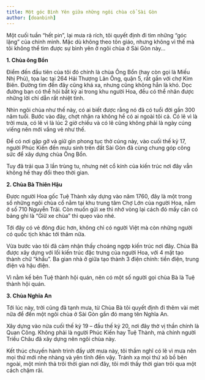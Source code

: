 ```yaml
---
title: Một góc Bình Yên giữa những ngôi chùa cổ Sài Gòn
author: [doanbinh]
---
```


Một cuối tuần “hết pin”, lại mưa rả rích, tôi quyết định đi tìm những “góc lặng” của chính mình. Mặc dù không theo tôn giáo, nhưng không vì thế mà tôi không thể tìm được sự bình yên ở ngôi chùa ở Sài Gòn này…

**1. Chùa ông Bổn**

Điểm đến đầu tiên của tôi đó chính là chùa Ông Bổn (hay còn gọi là Miếu Nhị Phủ), tọa lạc tại 264 Hải Thượng Lãn Ông, quận 5, rất gần với chợ Kim Biên. Đường tìm đến đây cũng khá xa, nhưng cũng không hẳn là khó. Dọc đường bạn có thể hỏi bất kỳ ai trong khu người Hoa, đều có thể nhân được những lời chỉ dẫn rất nhiệt tình.

Nhìn ngôi chùa như thế này, có ai biết được rằng nó đã có tuổi đời gần 300 năm tuổi. Bước vào đây, chợt nhận ra không hề có ai ngoài tôi cả. Có lẽ vì là trời mưa, có lẽ vì là lúc 2 giờ chiều và có lẽ cũng không phải là ngày cúng viếng nên mới vắng vẻ như thế.

Để có nơi gặp gỡ và giữ gìn phong tục thờ cúng này, vào cuối thế kỷ 17, người Phúc Kiến đến mưu sinh trên đất Sài Gòn đã cùng chung góp công sức để xây dựng chùa Ông Bổn.

Tuy đã trải qua 3 lần trùng tu, nhưng nét cổ kính của kiến trúc nơi đây vẫn không hề thay đổi theo thời gian.

**2. Chùa Bà Thiên Hậu**

Được người Hoa gốc Tuệ Thành xây dựng vào năm 1760, đây là một trong số những ngôi chùa cổ nằm tại khu trung tâm Chợ Lớn của người Hoa, nằm ở số 710 Nguyễn Trãi. Còn muốn gửi xe thì nhớ vòng lại cách đó mấy căn có bảng ghi là “Giữ xe chùa” thì quẹo vào nhé.

Tới đây có vẻ đông đúc hơn, không chỉ có người Việt mà còn những người có quốc tịch khác tới thăm nữa.

Vừa bước vào tôi đã cảm nhận thấy choáng ngợp kiến trúc nơi đây. Chùa Bà được xây dựng với lối kiến trúc đặc trưng của người Hoa, với 4 mặt tạo thành chữ “khẩu”. Ba gian nhà ở giữa tạo thành 3 điện chính: tiền điện, trung điện và hậu điện.

Vì nằm kế bên Tuệ thành hội quán, nên có một số người gọi chùa Bà là Tuệ thành hội quán.

**3. Chùa Nghĩa An**

Tới lúc này, trời cũng đã tạnh mưa, từ Chùa Bà tôi quyết định đi thêm vài mét nữa để đến một ngôi chùa ở Sài Gòn gần đó mang tên Nghĩa An.

Xây dựng vào nửa cuối thế kỷ 19 – đầu thế kỷ 20, nơi đây thờ vị thần chính là Quan Công. Không phải là người Phúc Kiến hay Tuệ Thành, mà chính người Triều Châu đã xây dựng nên ngôi chùa này.

Kết thúc chuyến hành trình đầy ướt mưa này, tôi thầm nghĩ có lẽ vì mưa nên mọi thứ mới nhẹ nhàng và yên tĩnh đến vậy. Tránh xa mọi thứ xô bồ bên ngoài, một mình thả trôi thời gian nơi đây, tôi mới thấy thời gian trôi qua một cách chậm rãi.